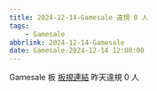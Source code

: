 ```yaml
---
title: 2024-12-14-Gamesale 違規 0 人
tags:
    - Gamesale
abbrlink: 2024-12-14-Gamesale
date: Gamesale-2024-12-14 12:00:00
---
```

Gamesale 板 [板規連結](https://www.ptt.cc/bbs/Gossiping/M.1637425085.A.07D.html)
昨天違規 0 人
